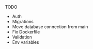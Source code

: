 TODO
- Auth
- Migrations
- Move database connection from main
- Fix Dockerfile
- Validation
- Env variables